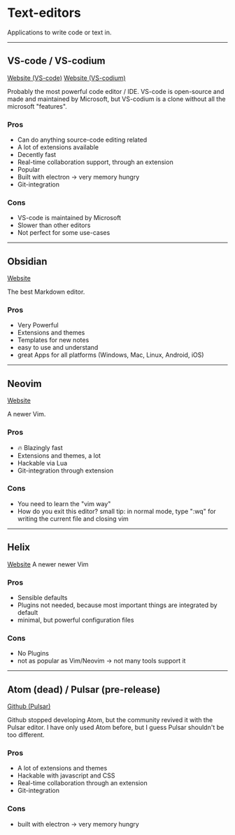 # Text-editors

Applications to write code or text in.

---

## VS-code / VS-codium

[Website (VS-code)](https://code.visualstudio.com/)
[Website (VS-codium)](https://vscodium.com/)

Probably the most powerful code editor / IDE. VS-code is open-source and made and maintained by Microsoft, but VS-codium is a clone without all the microsoft "features".

### Pros

-   Can do anything source-code editing related
-   A lot of extensions available
-   Decently fast
-   Real-time collaboration support, through an extension
-   Popular
-   Built with electron -> very memory hungry
-   Git-integration

### Cons

-   VS-code is maintained by Microsoft
-   Slower than other editors
-   Not perfect for some use-cases

---

## Obsidian

[Website](https://obsidian.md/)

The best Markdown editor.

### Pros

-   Very Powerful
-   Extensions and themes
-   Templates for new notes
-   easy to use and understand
-   great Apps for all platforms (Windows, Mac, Linux, Android, iOS)

---

## Neovim

[Website](https://neovim.io/)

A newer Vim.

### Pros

-   🔥 Blazingly fast
-   Extensions and themes, a lot
-   Hackable via Lua
-   Git-integration through extension

### Cons

-   You need to learn the "vim way"
-   How do you exit this editor? small tip: in normal mode, type ":wq" for writing the current file and closing vim

---

## Helix

[Website](https://helix-editor.com/)
A newer newer Vim

### Pros

-   Sensible defaults
-   Plugins not needed, because most important things are integrated by default
-   minimal, but powerful configuration files

### Cons

-   No Plugins
-   not as popular as Vim/Neovim -> not many tools support it

---

## Atom (dead) / Pulsar (pre-release)

[Github (Pulsar)](https://github.com/pulsar-edit/pulsar)

Github stopped developing Atom, but the community revived it with the Pulsar editor. I have only used Atom before, but I guess Pulsar shouldn't be too different.

### Pros

-   A lot of extensions and themes
-   Hackable with javascript and CSS
-   Real-time collaboration through an extension
-   Git-integration

### Cons

-   built with electron -> very memory hungry
